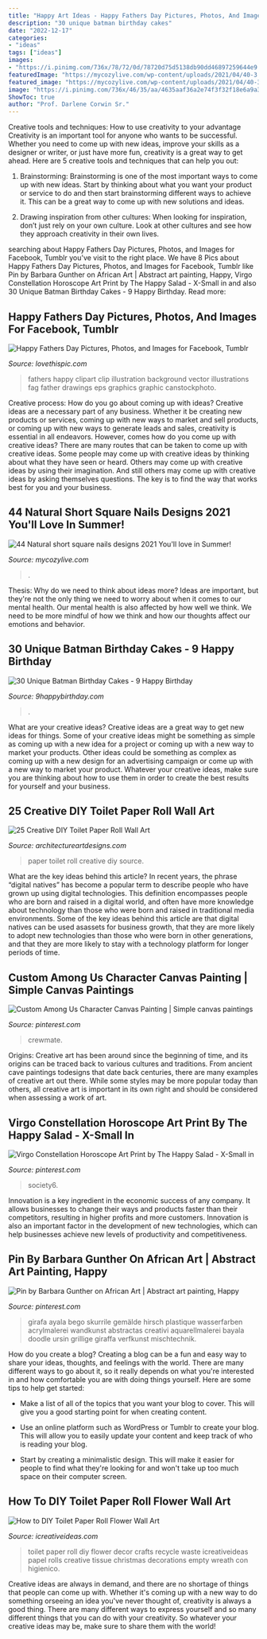 ```yaml
---
title: "Happy Art Ideas - Happy Fathers Day Pictures, Photos, And Images For Facebook, Tumblr"
description: "30 unique batman birthday cakes"
date: "2022-12-17"
categories:
- "ideas"
tags: ["ideas"]
images:
- "https://i.pinimg.com/736x/78/72/0d/78720d75d5138db90dd46897259644e9.jpg"
featuredImage: "https://mycozylive.com/wp-content/uploads/2021/04/40-3.jpg"
featured_image: "https://mycozylive.com/wp-content/uploads/2021/04/40-3.jpg"
image: "https://i.pinimg.com/736x/46/35/aa/4635aaf36a2e74f3f32f18e6a9a3e476.jpg"
ShowToc: true
author: "Prof. Darlene Corwin Sr."
---
```



Creative tools and techniques: How to use creativity to your advantage
Creativity is an important tool for anyone who wants to be successful. Whether you need to come up with new ideas, improve your skills as a designer or writer, or just have more fun, creativity is a great way to get ahead. Here are 5 creative tools and techniques that can help you out:
1. Brainstorming: Brainstorming is one of the most important ways to come up with new ideas. Start by thinking about what you want your product or service to do and then start brainstorming different ways to achieve it. This can be a great way to come up with new solutions and ideas.

2. Drawing inspiration from other cultures: When looking for inspiration, don’t just rely on your own culture. Look at other cultures and see how they approach creativity in their own lives.

	

		
searching about Happy Fathers Day Pictures, Photos, and Images for Facebook, Tumblr you've visit to the right place. We have 8 Pics about Happy Fathers Day Pictures, Photos, and Images for Facebook, Tumblr like Pin by Barbara Gunther on African Art | Abstract art painting, Happy, Virgo Constellation Horoscope Art Print by The Happy Salad - X-Small in and also 30 Unique Batman Birthday Cakes - 9 Happy Birthday. Read more:
		
    
## Happy Fathers Day Pictures, Photos, And Images For Facebook, Tumblr

<img loading=lazy src="http://www.lovethispic.com/uploaded_images/178859-Happy-Fathers-Day.jpg" onerror="this.onerror=null;this.src='https://tse4.mm.bing.net/th?id=OIP.Y-AqZlZevCbiL3KkCuYWVAHaHa&amp;pid=15.1';" alt="Happy Fathers Day Pictures, Photos, and Images for Facebook, Tumblr">

_Source: lovethispic.com_

>fathers happy clipart clip illustration background vector illustrations fag father drawings eps graphics graphic canstockphoto. 

	

Creative process: How do you go about coming up with ideas?
Creative ideas are a necessary part of any business. Whether it be creating new products or services, coming up with new ways to market and sell products, or coming up with new ways to generate leads and sales, creativity is essential in all endeavors. However, comes how do you come up with creative ideas? There are many routes that can be taken to come up with creative ideas. Some people may come up with creative ideas by thinking about what they have seen or heard. Others may come up with creative ideas by using their imagination. And still others may come up with creative ideas by asking themselves questions. The key is to find the way that works best for you and your business.

    
## 44 Natural Short Square Nails Designs 2021 You&#039;ll Love In Summer!

<img loading=lazy src="https://mycozylive.com/wp-content/uploads/2021/04/40-3.jpg" onerror="this.onerror=null;this.src='https://tse3.mm.bing.net/th?id=OIP.GHz8eXAZAMEDdPgm0bRESAHaLH&amp;pid=15.1';" alt="44 Natural short square nails designs 2021 You&#039;ll love in Summer!">

_Source: mycozylive.com_

>. 

	

Thesis: Why do we need to think about ideas more?
Ideas are important, but they're not the only thing we need to worry about when it comes to our mental health. Our mental health is also affected by how well we think. We need to be more mindful of how we think and how our thoughts affect our emotions and behavior.

    
## 30 Unique Batman Birthday Cakes - 9 Happy Birthday

<img loading=lazy src="https://www.9happybirthday.com/wp-content/uploads/2017/08/lovely-batman-cakes-640x900.jpg" onerror="this.onerror=null;this.src='https://tse1.mm.bing.net/th?id=OIP.hzA1mQ-Q4HnqH-6G-r7x4AHaKa&amp;pid=15.1';" alt="30 Unique Batman Birthday Cakes - 9 Happy Birthday">

_Source: 9happybirthday.com_

>. 

	

What are your creative ideas?
Creative ideas are a great way to get new ideas for things. Some of your creative ideas might be something as simple as coming up with a new idea for a project or coming up with a new way to market your products. Other ideas could be something as complex as coming up with a new design for an advertising campaign or come up with a new way to market your product. Whatever your creative ideas, make sure you are thinking about how to use them in order to create the best results for yourself and your business.

    
## 25 Creative DIY Toilet Paper Roll Wall Art

<img loading=lazy src="https://www.architectureartdesigns.com/wp-content/uploads/2013/08/2226-630x478.jpg" onerror="this.onerror=null;this.src='https://tse2.mm.bing.net/th?id=OIP.CDuTXB1pKURG4aYPUvkrrAHaFn&amp;pid=15.1';" alt="25 Creative DIY Toilet Paper Roll Wall Art">

_Source: architectureartdesigns.com_

>paper toilet roll creative diy source. 

	

What are the key ideas behind this article?
In recent years, the phrase “digital natives” has become a popular term to describe people who have grown up using digital technologies. This definition encompasses people who are born and raised in a digital world, and often have more knowledge about technology than those who were born and raised in traditional media environments. Some of the key ideas behind this article are that digital natives can be used asassets for business growth, that they are more likely to adopt new technologies than those who were born in other generations, and that they are more likely to stay with a technology platform for longer periods of time.

    
## Custom Among Us Character Canvas Painting | Simple Canvas Paintings

<img loading=lazy src="https://i.pinimg.com/736x/4a/9e/8b/4a9e8b3e0204e0190004585f986975d9.jpg" onerror="this.onerror=null;this.src='https://tse1.mm.bing.net/th?id=OIP.mN8830Sf2hSSjvhKwv2o8gHaJ3&amp;pid=15.1';" alt="Custom Among Us Character Canvas Painting | Simple canvas paintings">

_Source: pinterest.com_

>crewmate. 

	

Origins:
Creative art has been around since the beginning of time, and its origins can be traced back to various cultures and traditions. From ancient cave paintings todesigns that date back centuries, there are many examples of creative art out there. While some styles may be more popular today than others, all creative art is important in its own right and should be considered when assessing a work of art.

    
## Virgo Constellation Horoscope Art Print By The Happy Salad - X-Small In

<img loading=lazy src="https://i.pinimg.com/736x/78/72/0d/78720d75d5138db90dd46897259644e9.jpg" onerror="this.onerror=null;this.src='https://tse2.mm.bing.net/th?id=OIP.UeL9CUA9LYUlyTn5CI5cuQHaLG&amp;pid=15.1';" alt="Virgo Constellation Horoscope Art Print by The Happy Salad - X-Small in">

_Source: pinterest.com_

>society6. 

	

Innovation is a key ingredient in the economic success of any company. It allows businesses to change their ways and products faster than their competitors, resulting in higher profits and more customers. Innovation is also an important factor in the development of new technologies, which can help businesses achieve new levels of productivity and competitiveness.

    
## Pin By Barbara Gunther On African Art | Abstract Art Painting, Happy

<img loading=lazy src="https://i.pinimg.com/736x/46/35/aa/4635aaf36a2e74f3f32f18e6a9a3e476.jpg" onerror="this.onerror=null;this.src='https://tse3.mm.bing.net/th?id=OIP.ASAZHTFkUJuBpgmzKyfn0QHaOD&amp;pid=15.1';" alt="Pin by Barbara Gunther on African Art | Abstract art painting, Happy">

_Source: pinterest.com_

>girafa ayala bego skurrile gemälde hirsch plastique wasserfarben acrylmalerei wandkunst abstractas creativi aquarellmalerei bayala doodle ursin grillige giraffa verfkunst mischtechnik. 

	

How do you create a blog?
Creating a blog can be a fun and easy way to share your ideas, thoughts, and feelings with the world. There are many different ways to go about it, so it really depends on what you're interested in and how comfortable you are with doing things yourself. Here are some tips to help get started: 
- Make a list of all of the topics that you want your blog to cover. This will give you a good starting point for when creating content.

- Use an online platform such as WordPress or Tumblr to create your blog. This will allow you to easily update your content and keep track of who is reading your blog.

- Start by creating a minimalistic design. This will make it easier for people to find what they're looking for and won't take up too much space on their computer screen.

    
## How To DIY Toilet Paper Roll Flower Wall Art

<img loading=lazy src="http://www.icreativeideas.com/wp-content/uploads/2014/07/How-to-DIY-Toilet-Paper-Roll-Flower-Wall-Art-3.jpg" onerror="this.onerror=null;this.src='https://tse3.mm.bing.net/th?id=OIP.vLl3HGz7Y9Z8jSQaJmAvLgHaGO&amp;pid=15.1';" alt="How to DIY Toilet Paper Roll Flower Wall Art">

_Source: icreativeideas.com_

>toilet paper roll diy flower decor crafts recycle waste icreativeideas papel rolls creative tissue christmas decorations empty wreath con higienico. 

	

Creative ideas are always in demand, and there are no shortage of things that people can come up with. Whether it's coming up with a new way to do something orseeing an idea you've never thought of, creativity is always a good thing. There are many different ways to express yourself and so many different things that you can do with your creativity. So whatever your creative ideas may be, make sure to share them with the world!

